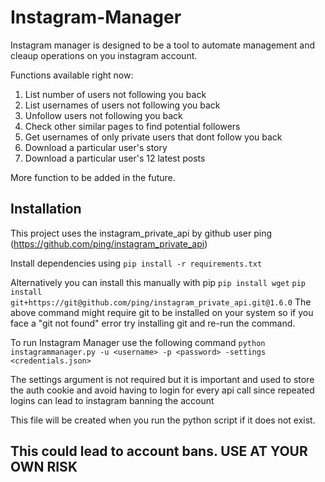 # Instagram-Manager

Instagram manager is designed to be a tool to automate management and cleaup operations on you instagram account.

Functions available right now:

1. List number of users not following you back
2. List usernames of users not following you back
3. Unfollow users not following you back
4. Check other similar pages to find potential followers
5. Get usernames of only private users that dont follow you back
6. Download a particular user's story
7. Download a particular user's 12 latest posts

More function to be added in the future.

## Installation

This project uses the instagram_private_api by github user ping (https://github.com/ping/instagram_private_api)

Install dependencies using 
```pip install -r requirements.txt```

Alternatively you can install this manually with pip
```pip install wget```
```pip install git+https://git@github.com/ping/instagram_private_api.git@1.6.0```
The above command might require git to be installed on your system so if you face a "git not found" error try installing git and re-run the command.

To run Instagram Manager use the following command
```python instagrammanager.py -u <username> -p <password> -settings <credentials.json>```

The settings argument is not required but it is important and used to store the auth cookie and avoid having to login for every api call since repeated logins can lead to instagram banning the account

This file will be created when you run the python script if it does not exist.

## This could lead to account bans. USE AT YOUR OWN RISK
